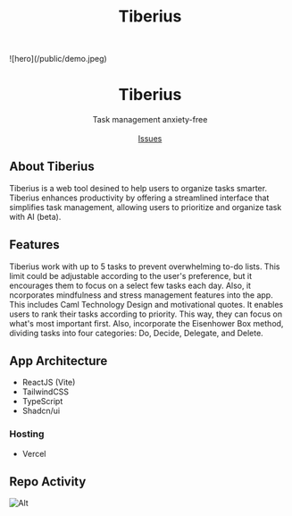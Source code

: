 <p align="center">
	<h1 align="center"><b>Tiberius</b></h1>
  <p align="center">

  </p>

  <img src="" width="auto" height="auto">
</p>
![hero](/public/demo.jpeg)

<p align="center">
	<h1 align="center"><b>Tiberius</b></h1>
<p align="center">
    Task management anxiety-free
    <br />
    <br />
    <a href="https://github.com/gpaiva00/tiberius-v2/issues">Issues</a>
  </p>
</p>

## About Tiberius

Tiberius is a web tool desined to help users to organize tasks smarter. Tiberius enhances productivity by offering a streamlined interface that simplifies task management, allowing users to prioritize and organize task with AI (beta).

## Features

Tiberius work with up to 5 tasks to prevent overwhelming to-do lists. This limit could be adjustable according to the user's preference, but it encourages them to focus on a select few tasks each day. Also, it ncorporates mindfulness and stress management features into the app. This includes Caml Technology Design and motivational quotes. It enables users to rank their tasks according to priority. This way, they can focus on what's most important first. Also, incorporate the Eisenhower Box method, dividing tasks into four categories: Do, Decide, Delegate, and Delete.

## App Architecture

- ReactJS (Vite)
- TailwindCSS
- TypeScript
- Shadcn/ui

### Hosting

- Vercel

## Repo Activity

![Alt](https://repobeats.axiom.co/api/embed/4f3e27c576abef1db76134c1f6739ef3810c3c85.svg 'Repobeats analytics image')
